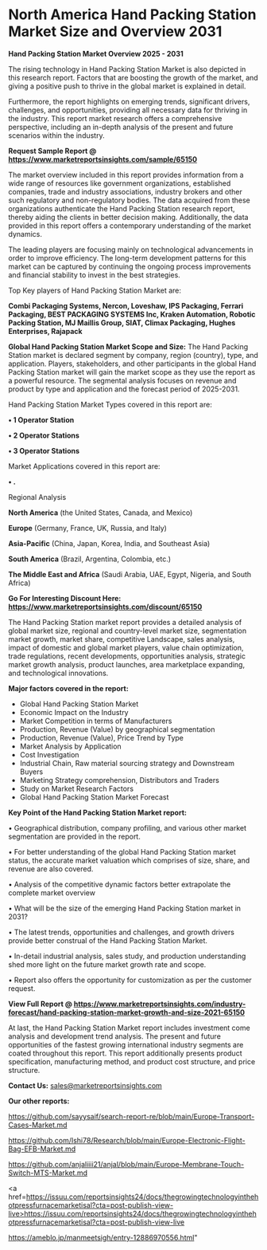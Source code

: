 # North America Hand Packing Station Market Size and Overview 2031

<Strong> Hand Packing Station Market Overview 2025 - 2031</strong>

The rising technology in Hand Packing Station Market is also depicted in this research report. Factors that are boosting the growth of the market, and giving a positive push to thrive in the global market is explained in detail.

Furthermore, the report highlights on emerging trends, significant drivers, challenges, and opportunities, providing all necessary data for thriving in the industry. This report market research offers a comprehensive perspective, including an in-depth analysis of the present and future scenarios within the industry.

<strong>Request Sample Report @ <a href=https://www.marketreportsinsights.com/sample/65150>https://www.marketreportsinsights.com/sample/65150</a></strong>

The market overview included in this report provides information from a wide range of resources like government organizations, established companies, trade and industry associations, industry brokers and other such regulatory and non-regulatory bodies. The data acquired from these organizations authenticate the Hand Packing Station research report, thereby aiding the clients in better decision making. Additionally, the data provided in this report offers a contemporary understanding of the market dynamics.

The leading players are focusing mainly on technological advancements in order to improve efficiency. The long-term development patterns for this market can be captured by continuing the ongoing process improvements and financial stability to invest in the best strategies.

Top Key players of Hand Packing Station Market are:

<strong>Combi Packaging Systems, Nercon, Loveshaw, IPS Packaging, Ferrari Packaging, BEST PACKAGING SYSTEMS Inc, Kraken Automation, Robotic Packing Station, MJ Maillis Group, SIAT, Climax Packaging, Hughes Enterprises, Rajapack</strong>

<strong><b>Global Hand Packing Station Market Scope and Size:</b></strong>
The Hand Packing Station market is declared segment by company, region (country), type, and application. Players, stakeholders, and other participants in the global Hand Packing Station market will gain the market scope as they use the report as a powerful resource. The segmental analysis focuses on revenue and product by type and application and the forecast period of 2025-2031.

Hand Packing Station Market Types covered in this report are:

<strong>• 1 Operator Station

• 2 Operator Stations

• 3 Operator Stations</strong>

Market Applications covered in this report are:

<strong>• .</strong> 

Regional Analysis

<strong>North America</strong> (the United States, Canada, and Mexico)

<strong>Europe</strong> (Germany, France, UK, Russia, and Italy)

<strong>Asia-Pacific</strong> (China, Japan, Korea, India, and Southeast Asia)

<strong>South America</strong> (Brazil, Argentina, Colombia, etc.)

<strong>The Middle East and Africa</strong> (Saudi Arabia, UAE, Egypt, Nigeria, and South Africa)

<strong>Go For Interesting Discount Here: <a href=https://www.marketreportsinsights.com/discount/65150>https://www.marketreportsinsights.com/discount/65150</a></strong>

The Hand Packing Station market report provides a detailed analysis of global market size, regional and country-level market size, segmentation market growth, market share, competitive Landscape, sales analysis, impact of domestic and global market players, value chain optimization, trade regulations, recent developments, opportunities analysis, strategic market growth analysis, product launches, area marketplace expanding, and technological innovations.

<strong><b>Major factors covered in the report:</b></strong>
<ul>
  <li>Global Hand Packing Station Market </li>
  <li>Economic Impact on the Industry</li>
  <li>Market Competition in terms of Manufacturers</li>
  <li>Production, Revenue (Value) by geographical segmentation</li>
  <li>Production, Revenue (Value), Price Trend by Type</li>
  <li>Market Analysis by Application</li>
  <li>Cost Investigation</li>
  <li>Industrial Chain, Raw material sourcing strategy and Downstream Buyers</li>
  <li>Marketing Strategy comprehension, Distributors and Traders</li>
  <li>Study on Market Research Factors</li>
  <li>Global Hand Packing Station Market Forecast</li>
</ul>

<strong><b>Key Point of the Hand Packing Station Market report:</b></strong>

• Geographical distribution, company profiling, and various other market segmentation are provided in the report.

• For better understanding of the global Hand Packing Station market status, the accurate market valuation which comprises of size, share, and revenue are also covered.

• Analysis of the competitive dynamic factors better extrapolate the complete market overview

• What will be the size of the emerging Hand Packing Station market in 2031?

• The latest trends, opportunities and challenges, and growth drivers provide better construal of the Hand Packing Station Market.

• In-detail industrial analysis, sales study, and production understanding shed more light on the future market growth rate and scope.

• Report also offers the opportunity for customization as per the customer request.

<strong><b>View Full Report @ <a href=https://www.marketreportsinsights.com/industry-forecast/hand-packing-station-market-growth-and-size-2021-65150>https://www.marketreportsinsights.com/industry-forecast/hand-packing-station-market-growth-and-size-2021-65150</a></b></strong>


At last, the Hand Packing Station Market report includes investment come analysis and development trend analysis. The present and future opportunities of the fastest growing international industry segments are coated throughout this report. This report additionally presents product specification, manufacturing method, and product cost structure, and price structure.

<strong>Contact Us:</strong>
sales@marketreportsinsights.com

<strong>Our other reports:</strong>

<a href=https://github.com/sayysaif/search-report-re/blob/main/Europe-Transport-Cases-Market.md>https://github.com/sayysaif/search-report-re/blob/main/Europe-Transport-Cases-Market.md</a>

<a href=https://github.com/Ishi78/Research/blob/main/Europe-Electronic-Flight-Bag-EFB-Market.md>https://github.com/Ishi78/Research/blob/main/Europe-Electronic-Flight-Bag-EFB-Market.md</a>

<a href=https://github.com/anjaliiii21/anjal/blob/main/Europe-Membrane-Touch-Switch-MTS-Market.md>https://github.com/anjaliiii21/anjal/blob/main/Europe-Membrane-Touch-Switch-MTS-Market.md</a>

<a href=https://issuu.com/reportsinsights24/docs/thegrowingtechnologyinthehotpressfurnacemarketisal?cta=post-publish-view-live>https://issuu.com/reportsinsights24/docs/thegrowingtechnologyinthehotpressfurnacemarketisal?cta=post-publish-view-live</a>

<a href=https://ameblo.jp/manmeetsigh/entry-12886970556.html>https://ameblo.jp/manmeetsigh/entry-12886970556.html</a>"
